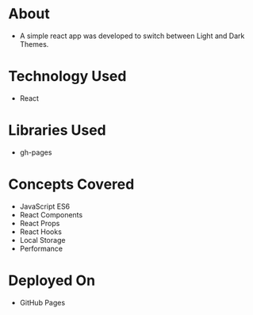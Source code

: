 # About
- A simple react app was developed to switch between Light and Dark Themes.

# Technology Used
- React

# Libraries Used
- gh-pages

# Concepts Covered
- JavaScript ES6
- React Components
- React Props
- React Hooks
- Local Storage
- Performance

# Deployed On
- GitHub Pages
